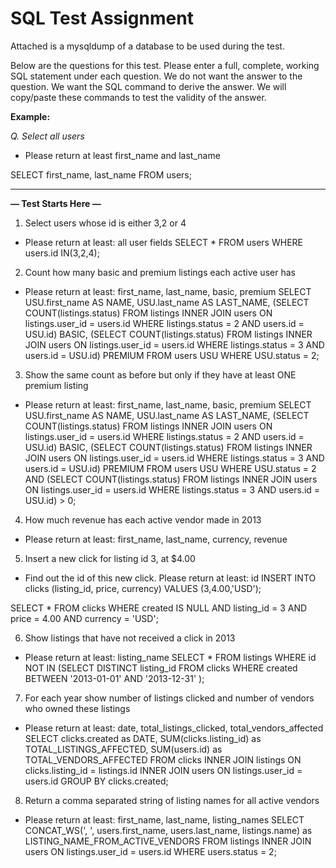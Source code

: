 # SQL Test Assignment

Attached is a mysqldump of a database to be used during the test.

Below are the questions for this test. Please enter a full, complete, working SQL statement under each question. We do not want the answer to the question. We want the SQL command to derive the answer. We will copy/paste these commands to test the validity of the answer.

**Example:**

_Q. Select all users_

- Please return at least first_name and last_name

SELECT first_name, last_name FROM users;


------

**— Test Starts Here —**

1. Select users whose id is either 3,2 or 4
- Please return at least: all user fields
SELECT * FROM users WHERE users.id IN(3,2,4);

2. Count how many basic and premium listings each active user has
- Please return at least: first_name, last_name, basic, premium
SELECT USU.first_name AS NAME, USU.last_name AS LAST_NAME, (SELECT COUNT(listings.status) FROM listings INNER JOIN users ON listings.user_id = users.id WHERE listings.status = 2 AND users.id = USU.id) BASIC, (SELECT COUNT(listings.status) FROM listings INNER JOIN users ON listings.user_id = users.id WHERE listings.status = 3 AND users.id = USU.id) PREMIUM FROM users USU WHERE USU.status = 2;

3. Show the same count as before but only if they have at least ONE premium listing
- Please return at least: first_name, last_name, basic, premium
SELECT USU.first_name AS NAME, USU.last_name AS LAST_NAME, (SELECT COUNT(listings.status) FROM listings INNER JOIN users ON listings.user_id = users.id WHERE listings.status = 2 AND users.id = USU.id) BASIC, (SELECT COUNT(listings.status) FROM listings INNER JOIN users ON listings.user_id = users.id WHERE listings.status = 3 AND users.id = USU.id) PREMIUM FROM users USU WHERE USU.status = 2 AND (SELECT COUNT(listings.status) FROM listings INNER JOIN users ON listings.user_id = users.id WHERE listings.status = 3 AND users.id = USU.id) > 0;

4. How much revenue has each active vendor made in 2013
- Please return at least: first_name, last_name, currency, revenue


5. Insert a new click for listing id 3, at $4.00
- Find out the id of this new click. Please return at least: id
INSERT INTO clicks (listing_id, price, currency) VALUES (3,4.00,'USD');

SELECT * FROM clicks WHERE created IS NULL AND listing_id = 3 AND price = 4.00 AND currency = 'USD';

6. Show listings that have not received a click in 2013
- Please return at least: listing_name
SELECT * FROM listings WHERE id NOT IN (SELECT DISTINCT listing_id FROM clicks WHERE created BETWEEN '2013-01-01' AND '2013-12-31' );

7. For each year show number of listings clicked and number of vendors who owned these listings
- Please return at least: date, total_listings_clicked, total_vendors_affected
SELECT clicks.created as DATE, SUM(clicks.listing_id) as TOTAL_LISTINGS_AFFECTED, SUM(users.id) as TOTAL_VENDORS_AFFECTED FROM clicks INNER JOIN listings ON clicks.listing_id = listings.id INNER JOIN users ON listings.user_id = users.id GROUP BY clicks.created;

8. Return a comma separated string of listing names for all active vendors
- Please return at least: first_name, last_name, listing_names
SELECT CONCAT_WS(', ', users.first_name, users.last_name, listings.name) as LISTING_NAME_FROM_ACTIVE_VENDORS FROM listings INNER JOIN users ON listings.user_id = users.id WHERE users.status = 2;